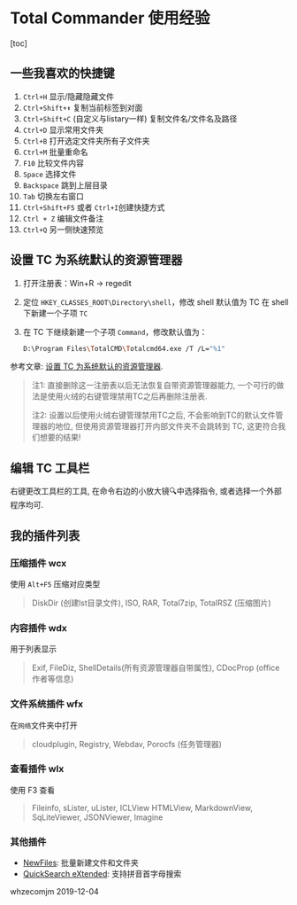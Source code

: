 # Total Commander 使用经验

[toc]

## 一些我喜欢的快捷键
1. `Ctrl+H` 显示/隐藏隐藏文件
2. `Ctrl+Shift+⬆` 复制当前标签到对面
3. `Ctrl+Shift+C` (自定义与listary一样) 复制文件名/文件名及路径
4. `Ctrl+D` 显示常用文件夹
5. `Ctrl+B` 打开选定文件夹所有子文件夹
6. `Ctrl+M` 批量重命名
7. `F10` 比较文件内容
8. `Space` 选择文件
9. `Backspace` 跳到上层目录
10. `Tab` 切换左右窗口
11. `Ctrl+Shift+F5` 或者 `Ctrl+I`创建快捷方式
12. `Ctrl + Z`  编辑文件备注
13. `Ctrl+Q` 另一侧快速预览



## 设置 TC 为系统默认的资源管理器

1. 打开注册表：Win+R → regedit

2. 定位 `HKEY_CLASSES_ROOT\Directory\shell`，修改 shell 默认值为 TC
   在 shell 下新建一个子项 `TC`

3. 在 TC 下继续新建一个子项 `Command`，修改默认值为：

   ```bash
   D:\Program Files\TotalCMD\Totalcmd64.exe /T /L="%1"
   ```


参考文章: [设置 TC 为系统默认的资源管理器](https://zhuanlan.zhihu.com/p/79046588).

> 注1: 直接删除这一注册表以后无法恢复自带资源管理器能力, 一个可行的做法是使用火绒的右键管理禁用TC之后再删除注册表. 
>
> 注2: 设置以后使用火绒右键管理禁用TC之后, 不会影响到TC的默认文件管理器的地位, 但使用资源管理器打开内部文件夹不会跳转到 TC, 这更符合我们想要的结果!

## 编辑 TC 工具栏

右键更改工具栏的工具, 在命令右边的小放大镜🔍中选择指令, 或者选择一个外部程序均可.



## 我的插件列表

### 压缩插件 wcx

使用 `Alt+F5` 压缩对应类型

> DiskDir (创建lst目录文件), ISO, RAR, Total7zip, TotalRSZ (压缩图片)



### 内容插件 wdx

用于列表显示

> Exif, FileDiz, ShellDetails(所有资源管理器自带属性), CDocProp (office 作者等信息)



### 文件系统插件 wfx

在`网络`文件夹中打开

> cloudplugin, Registry, Webdav, Porocfs (任务管理器)



### 查看插件 wlx

使用 F3 查看

> Fileinfo, sLister, uLister, ICLView
> HTMLView, MarkdownView, SqLiteViewer, JSONViewer, Imagine



### 其他插件

- [NewFiles](https://totalcmd.net/plugring/newfiles.html): 批量新建文件和文件夹
- [QuickSearch eXtended](https://www.ghisler.ch/board/viewtopic.php?f=6&t=22592&sid=858049aa70e211dbab5d1fac5c76e6f3): 支持拼音首字母搜索



whzecomjm 
2019-12-04

